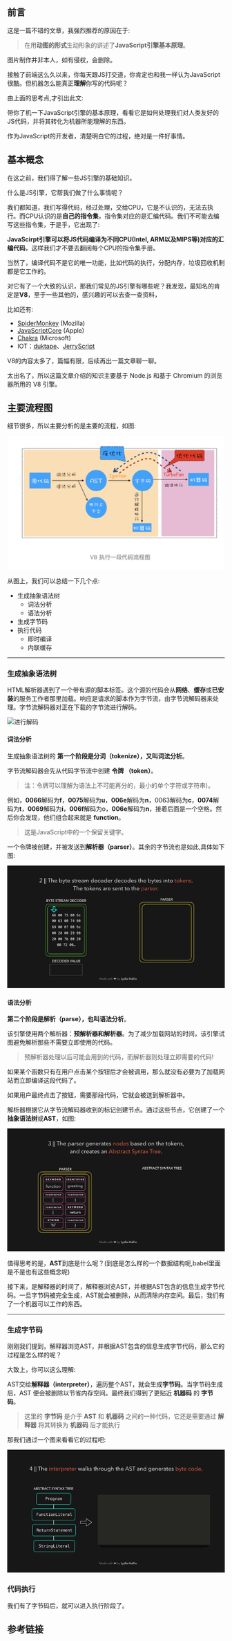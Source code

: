 ## 前言

这是一篇不错的文章，我强烈推荐的原因在于:

> 在用**动图的形式**生动形象的讲述了**JavaScript引擎基本原理**。

图片制作并非本人，如有侵权，会删除。



接触了前端这么久以来，你每天跟JS打交道，你肯定也和我一样认为JavaScript很酷。但机器怎么能真正**理解**你写的代码呢？



由上面的思考点,才引出此文:

带你了机一下JavaScript引擎的基本原理，看看它是如何处理我们对人类友好的JS代码，并将其转化为机器所能理解的东西。

作为JavaScript的开发者，清楚明白它的过程，绝对是一件好事情。





## 基本概念

在这之前，我们得了解一些JS引擎的基础知识。

什么是JS引擎，它帮我们做了什么事情呢？

我们都知道，我们写得代码，经过处理，交给CPU，它是不认识的，无法去执行。而CPU认识的是**自己的指令集**，指令集对应的是汇编代码。我们不可能去编写这些指令集，于是乎，它出现了:

**JavaScirpt引擎可以将JS代码编译为不同CPU(Intel, ARM以及MIPS等)对应的汇编代码**，这样我们才不要去翻阅每个CPU的指令集手册。



当然了，编译代码不是它的唯一功能，比如代码的执行，分配内存，垃圾回收机制都是它工作的。



对它有了一个大致的认识，那我们常见的JS引擎有哪些呢？我发现，最知名的肯定是**V8**，至于一些其他的，感兴趣的可以去查一查资料，

比如还有:

- [SpiderMonkey](https://developer.mozilla.org/en-US/docs/Mozilla/Projects/SpiderMonkey) (Mozilla)
- [JavaScriptCore](https://developer.apple.com/documentation/javascriptcore?language=objc) (Apple)
- [Chakra](https://github.com/microsoft/ChakraCore) (Microsoft)
- IOT：[duktape](https://github.com/svaarala/duktape)、[JerryScript](https://github.com/jerryscript-project/jerryscript)



V8的内容太多了，篇幅有限，后续再出一篇文章聊一聊。

太出名了，所以这篇文章介绍的知识主要基于 Node.js 和基于 Chromium 的浏览器所用的 V8 引擎。





## 主要流程图

细节很多，所以主要分析的是主要的流程，如图:

![](../../images/外文/JavaScript引擎/V8执行的一段代码流程图.png)

从图上，我们可以总结一下几个点:

- 生成抽象语法树
  - 词法分析
  - 语法分析
- 生成字节码
- 执行代码
  - 即时编译
  - 内联缓存

-------



### 生成抽象语法树

HTML解析器遇到了一个带有源的脚本标签。这个源的代码会从**网络**、**缓存**或**已安装**的服务工作者那里加载。响应是请求的脚本作为字节流，由字节流解码器来处理。字节流解码器对正在下载的字节流进行解码。

![进行解码](/Users/lee/Desktop/Blog/images/外文/JavaScript引擎/js引擎工作-1.gif)





#### 词法分析

生成抽象语法树的 **第一个阶段是分词（tokenize），又叫词法分析**。

字节流解码器会先从代码字节流中创建 **令牌 （token）**。

> 注：令牌可以理解为语法上不可能再分的，最小的单个字符或字符串)。

例如，**0066**解码为**f**，**0075**解码为**u**，**006e**解码为**n**，0063解码为**c**，**0074**解码为**t**，**0069**解码为**i**，**006f**解码为o，**006e**解码为**n**，接着后面是一个空格。然后你会发现，他们组合起来就是 **function**。

> 这是JavaScript中的一个保留关键字。

一个令牌被创建，并被发送到**解析器（parser）**。其余的字节流也是如此,具体如下图:

![词法分析](../../images/外文/JavaScript引擎/js引擎工作-2.gif)





#### 语法分析

**第二个阶段是解析（parse），也叫语法分析**。

该引擎使用两个解析器：**预解析器和解析器**。为了减少加载网站的时间，该引擎试图避免解析那些不需要立即使用的代码。

> 预解析器处理以后可能会用到的代码，而解析器则处理立即需要的代码! 

如果某个函数只有在用户点击某个按钮后才会被调用，那么就没有必要为了加载网站而立即编译这段代码了。

如果用户最终点击了按钮，需要那段代码，它就会被送到解析器中。



解析器根据它从字节流解码器收到的标记创建节点。通过这些节点，它创建了一个**抽象语法树**或**AST**，如图:

![语法分析](../../images/外文/JavaScript引擎/js引擎工作-3.gif)



值得思考的是，**AST**到底是什么呢？(到底是怎么样的一个数据结构呢,babel里面是不是也有这些概念呢)



接下来，是解释器的时间了，解释器浏览AST，并根据AST包含的信息生成字节代码。一旦字节码被完全生成，AST就会被删除，从而清除内存空间。最后，我们有了一个机器可以工作的东西。



--------



### 生成字节码

刚刚我们提到，解释器浏览AST，并根据AST包含的信息生成字节代码，那么它的过程是怎么样的呢？

大致上，你可以这么理解:

AST交给**解释器（interpreter）**，遍历整个AST，就会生成**字节码**。当字节码生成后，AST 便会被删除以节省内存空间。最终我们得到了更贴近 **机器码** 的 **字节码**。

> 这里的 **字节码** 是介于 **AST** 和 **机器码** 之间的一种代码，它还是需要通过 **解释器** 将其转换为 **机器码** 后才能执行

那我们通过一个图来看看它的过程吧:

![生成字节码](../../images/外文/JavaScript引擎/js引擎工作-4.gif)



### 代码执行

我们有了字节码后，就可以进入执行阶段了。











## 参考链接